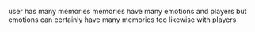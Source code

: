 user has many memories
memories have many emotions and players
but emotions can certainly have many memories too
likewise with players